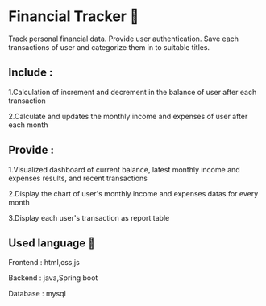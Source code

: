 
# Financial Tracker 💸

Track personal financial data.  Provide user authentication.  Save each transactions of user and categorize them in to suitable titles.

## Include :

1.Calculation of increment and decrement in the balance of user after each transaction

2.Calculate and updates the monthly income and expenses of user after each month
  
## Provide :

1.Visualized dashboard of current balance, latest monthly income and expenses results, and recent transactions

2.Display the chart of user's monthly income and expenses datas for every month

3.Display each user's transaction as report table

## Used language 🍵

Frontend  : html,css,js

Backend  : java,Spring boot

Database : mysql
